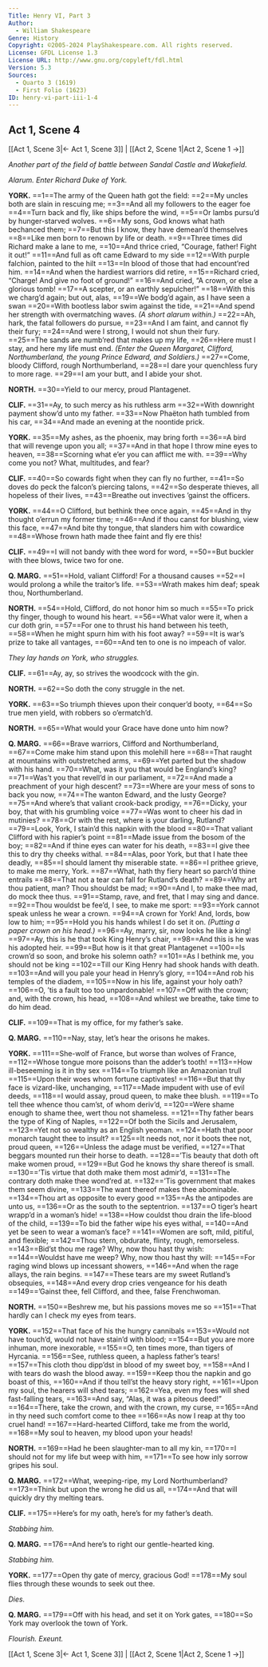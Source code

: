 ```yaml
---
Title: Henry VI, Part 3
Author: 
  - William Shakespeare
Genre: History
Copyright: ©2005-2024 PlayShakespeare.com. All rights reserved.
License: GFDL License 1.3
License URL: http://www.gnu.org/copyleft/fdl.html
Version: 5.3
Sources:
  - Quarto 3 (1619)
  - First Folio (1623)
ID: henry-vi-part-iii-1-4
---
```


## Act 1, Scene 4
[[Act 1, Scene 3|← Act 1, Scene 3]] | [[Act 2, Scene 1|Act 2, Scene 1 →]]

*Another part of the field of battle between Sandal Castle and Wakefield.*

*Alarum. Enter Richard Duke of York.*

**YORK.**
==1==The army of the Queen hath got the field:
==2==My uncles both are slain in rescuing me;
==3==And all my followers to the eager foe
==4==Turn back and fly, like ships before the wind,
==5==Or lambs pursu’d by hunger-starved wolves.
==6==My sons, God knows what hath bechanced them;
==7==But this I know, they have demean’d themselves
==8==Like men born to renown by life or death.
==9==Three times did Richard make a lane to me,
==10==And thrice cried, “Courage, father! Fight it out!”
==11==And full as oft came Edward to my side
==12==With purple falchion, painted to the hilt
==13==In blood of those that had encount’red him.
==14==And when the hardiest warriors did retire,
==15==Richard cried, “Charge! And give no foot of ground!”
==16==And cried, “A crown, or else a glorious tomb!
==17==A scepter, or an earthly sepulcher!”
==18==With this we charg’d again; but out, alas,
==19==We bodg’d again, as I have seen a swan
==20==With bootless labor swim against the tide,
==21==And spend her strength with overmatching waves.
*(A short alarum within.)*
==22==Ah, hark, the fatal followers do pursue,
==23==And I am faint, and cannot fly their fury;
==24==And were I strong, I would not shun their fury.
==25==The sands are numb’red that makes up my life,
==26==Here must I stay, and here my life must end.
*(Enter the Queen Margaret, Clifford, Northumberland, the young Prince Edward, and Soldiers.)*
==27==Come, bloody Clifford, rough Northumberland,
==28==I dare your quenchless fury to more rage.
==29==I am your butt, and I abide your shot.

**NORTH.**
==30==Yield to our mercy, proud Plantagenet.

**CLIF.**
==31==Ay, to such mercy as his ruthless arm
==32==With downright payment show’d unto my father.
==33==Now Phaëton hath tumbled from his car,
==34==And made an evening at the noontide prick.

**YORK.**
==35==My ashes, as the phoenix, may bring forth
==36==A bird that will revenge upon you all;
==37==And in that hope I throw mine eyes to heaven,
==38==Scorning what e’er you can afflict me with.
==39==Why come you not? What, multitudes, and fear?

**CLIF.**
==40==So cowards fight when they can fly no further,
==41==So doves do peck the falcon’s piercing talons,
==42==So desperate thieves, all hopeless of their lives,
==43==Breathe out invectives ’gainst the officers.

**YORK.**
==44==O Clifford, but bethink thee once again,
==45==And in thy thought o’errun my former time;
==46==And if thou canst for blushing, view this face,
==47==And bite thy tongue, that slanders him with cowardice
==48==Whose frown hath made thee faint and fly ere this!

**CLIF.**
==49==I will not bandy with thee word for word,
==50==But buckler with thee blows, twice two for one.

**Q. MARG.**
==51==Hold, valiant Clifford! For a thousand causes
==52==I would prolong a while the traitor’s life.
==53==Wrath makes him deaf; speak thou, Northumberland.

**NORTH.**
==54==Hold, Clifford, do not honor him so much
==55==To prick thy finger, though to wound his heart.
==56==What valor were it, when a cur doth grin,
==57==For one to thrust his hand between his teeth,
==58==When he might spurn him with his foot away?
==59==It is war’s prize to take all vantages,
==60==And ten to one is no impeach of valor.

*They lay hands on York, who struggles.*

**CLIF.**
==61==Ay, ay, so strives the woodcock with the gin.

**NORTH.**
==62==So doth the cony struggle in the net.

**YORK.**
==63==So triumph thieves upon their conquer’d booty,
==64==So true men yield, with robbers so o’ermatch’d.

**NORTH.**
==65==What would your Grace have done unto him now?

**Q. MARG.**
==66==Brave warriors, Clifford and Northumberland,
==67==Come make him stand upon this molehill here
==68==That raught at mountains with outstretched arms,
==69==Yet parted but the shadow with his hand.
==70==What, was it you that would be England’s king?
==71==Was’t you that revell’d in our parliament,
==72==And made a preachment of your high descent?
==73==Where are your mess of sons to back you now,
==74==The wanton Edward, and the lusty George?
==75==And where’s that valiant crook-back prodigy,
==76==Dicky, your boy, that with his grumbling voice
==77==Was wont to cheer his dad in mutinies?
==78==Or with the rest, where is your darling, Rutland?
==79==Look, York, I stain’d this napkin with the blood
==80==That valiant Clifford with his rapier’s point
==81==Made issue from the bosom of the boy;
==82==And if thine eyes can water for his death,
==83==I give thee this to dry thy cheeks withal.
==84==Alas, poor York, but that I hate thee deadly,
==85==I should lament thy miserable state.
==86==I prithee grieve, to make me merry, York.
==87==What, hath thy fiery heart so parch’d thine entrails
==88==That not a tear can fall for Rutland’s death?
==89==Why art thou patient, man? Thou shouldst be mad;
==90==And I, to make thee mad, do mock thee thus.
==91==Stamp, rave, and fret, that I may sing and dance.
==92==Thou wouldst be fee’d, I see, to make me sport:
==93==York cannot speak unless he wear a crown.
==94==A crown for York! And, lords, bow low to him;
==95==Hold you his hands whilest I do set it on.
*(Putting a paper crown on his head.)*
==96==Ay, marry, sir, now looks he like a king!
==97==Ay, this is he that took King Henry’s chair,
==98==And this is he was his adopted heir.
==99==But how is it that great Plantagenet
==100==Is crown’d so soon, and broke his solemn oath?
==101==As I bethink me, you should not be king
==102==Till our King Henry had shook hands with death.
==103==And will you pale your head in Henry’s glory,
==104==And rob his temples of the diadem,
==105==Now in his life, against your holy oath?
==106==O, ’tis a fault too too unpardonable!
==107==Off with the crown; and, with the crown, his head,
==108==And whilest we breathe, take time to do him dead.

**CLIF.**
==109==That is my office, for my father’s sake.

**Q. MARG.**
==110==Nay, stay, let’s hear the orisons he makes.

**YORK.**
==111==She-wolf of France, but worse than wolves of France,
==112==Whose tongue more poisons than the adder’s tooth!
==113==How ill-beseeming is it in thy sex
==114==To triumph like an Amazonian trull
==115==Upon their woes whom fortune captivates!
==116==But that thy face is vizard-like, unchanging,
==117==Made impudent with use of evil deeds,
==118==I would assay, proud queen, to make thee blush.
==119==To tell thee whence thou cam’st, of whom deriv’d,
==120==Were shame enough to shame thee, wert thou not shameless.
==121==Thy father bears the type of King of Naples,
==122==Of both the Sicils and Jerusalem,
==123==Yet not so wealthy as an English yeoman.
==124==Hath that poor monarch taught thee to insult?
==125==It needs not, nor it boots thee not, proud queen,
==126==Unless the adage must be verified,
==127==That beggars mounted run their horse to death.
==128==’Tis beauty that doth oft make women proud,
==129==But God he knows thy share thereof is small.
==130==’Tis virtue that doth make them most admir’d,
==131==The contrary doth make thee wond’red at.
==132==’Tis government that makes them seem divine,
==133==The want thereof makes thee abominable.
==134==Thou art as opposite to every good
==135==As the antipodes are unto us,
==136==Or as the south to the septentrion.
==137==O tiger’s heart wrapp’d in a woman’s hide!
==138==How couldst thou drain the life-blood of the child,
==139==To bid the father wipe his eyes withal,
==140==And yet be seen to wear a woman’s face?
==141==Women are soft, mild, pitiful, and flexible;
==142==Thou stern, obdurate, flinty, rough, remorseless.
==143==Bid’st thou me rage? Why, now thou hast thy wish:
==144==Wouldst have me weep? Why, now thou hast thy will:
==145==For raging wind blows up incessant showers,
==146==And when the rage allays, the rain begins.
==147==These tears are my sweet Rutland’s obsequies,
==148==And every drop cries vengeance for his death
==149==’Gainst thee, fell Clifford, and thee, false Frenchwoman.

**NORTH.**
==150==Beshrew me, but his passions moves me so
==151==That hardly can I check my eyes from tears.

**YORK.**
==152==That face of his the hungry cannibals
==153==Would not have touch’d, would not have stain’d with blood;
==154==But you are more inhuman, more inexorable,
==155==O, ten times more, than tigers of Hyrcania.
==156==See, ruthless queen, a hapless father’s tears!
==157==This cloth thou dipp’dst in blood of my sweet boy,
==158==And I with tears do wash the blood away.
==159==Keep thou the napkin and go boast of this,
==160==And if thou tell’st the heavy story right,
==161==Upon my soul, the hearers will shed tears;
==162==Yea, even my foes will shed fast-falling tears,
==163==And say, “Alas, it was a piteous deed!”
==164==There, take the crown, and with the crown, my curse,
==165==And in thy need such comfort come to thee
==166==As now I reap at thy too cruel hand!
==167==Hard-hearted Clifford, take me from the world,
==168==My soul to heaven, my blood upon your heads!

**NORTH.**
==169==Had he been slaughter-man to all my kin,
==170==I should not for my life but weep with him,
==171==To see how inly sorrow gripes his soul.

**Q. MARG.**
==172==What, weeping-ripe, my Lord Northumberland?
==173==Think but upon the wrong he did us all,
==174==And that will quickly dry thy melting tears.

**CLIF.**
==175==Here’s for my oath, here’s for my father’s death.

*Stabbing him.*

**Q. MARG.**
==176==And here’s to right our gentle-hearted king.

*Stabbing him.*

**YORK.**
==177==Open thy gate of mercy, gracious God!
==178==My soul flies through these wounds to seek out thee.

*Dies.*

**Q. MARG.**
==179==Off with his head, and set it on York gates,
==180==So York may overlook the town of York.

*Flourish. Exeunt.*

[[Act 1, Scene 3|← Act 1, Scene 3]] | [[Act 2, Scene 1|Act 2, Scene 1 →]]